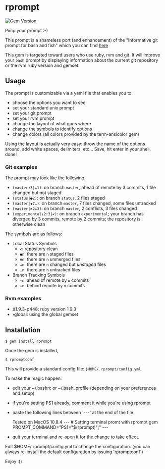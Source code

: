 # rprompt
[![Gem Version](https://badge.fury.io/rb/rprompt.png)](http://badge.fury.io/rb/rprompt)

Pimp your prompt :-)

This prompt is a shameless port (and enhancement) of the "Informative git prompt for bash and fish" which you can find [here](https://github.com/magicmonty/bash-git-prompt.git)

This gem is targeted toward users who use ruby, rvm and git. It will improve your ``bash`` prompt by displaying information about the current git repository or the rvm ruby version and gemset.

## Usage

The prompt is customizable via a yaml file that enables you to:

* choose the options you want to see
* set your standard unix prompt
* set your git prompt
* set your rvm prompt
* change the layout of what goes where
* change the symbols to identify options
* change colors (all colors provided by the term-ansicolor gem)

Using the layout is actually very easy: throw the name of the options around, add white spaces, delimiters, etc... Save, hit enter in your shell, done!

### Git examples

The prompt may look like the following:

* ``(master↑3|✚1)``: on branch ``master``, ahead of remote by 3 commits, 1 file changed but not staged
* ``(status|●2)``: on branch ``status``, 2 files staged
* ``(master|✚7…)``: on branch ``master``, 7 files changed, some files untracked
* ``(master|✖2✚3)``: on branch ``master``, 2 conflicts, 3 files changed
* ``(experimental↓2↑3|✔)``: on branch ``experimental``; your branch has diverged by 3 commits, remote by 2 commits; the repository is otherwise clean

The symbols are as follows:

- Local Status Symbols
  - ``✔``: repository clean
  - ``●n``: there are ``n`` staged files
  - ``✖n``: there are ``n`` unmerged files
  - ``✚n``: there are ``n`` changed but *unstaged* files
  - ``…n``: there are ``n`` untracked files
- Branch Tracking Symbols
  - ``↑n``: ahead of remote by ``n`` commits
  - ``↓n``: behind remote by ``n`` commits

### Rvm examples

* ∆1.9.3-p448: ruby version 1.9.3
* ›global: using the global gemset

## Installation

	$ gem install rprompt

Once the gem is installed,

	$ rpromptconf

This will provide a standard config file: ```$HOME/.rprompt/config.yml```

To make the magic happen:

* edit your ~/.bashrc or ~/.bash_profile
(depending on your preferences and setup)
* if you're setting PS1 already, comment it while you're using rprompt
* paste the following lines between '---' at the end of the file

    Tested on MacOS 10.8.4
		---
		# Setting terminal promt with rprompt gem
		PROMPT_COMMAND="PS1=\"\$(rprompt)\";"
		---

* quit your terminal and re-open it for the change to take effect.

Edit $HOME/.rprompt/config.yml to change the configuration.
(you can always re-install the default configuration by issuing 'rpromptconf')

Enjoy :\))